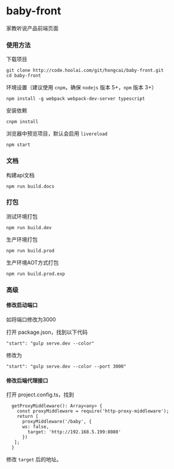 **baby-front**
===============

家教听说产品前端页面

### 使用方法

下载项目
    
    git clone http://code.hoolai.com/git/hongcai/baby-front.git
    cd baby-front

环境设置（建议使用 `cnpm`，确保 `nodejs` 版本 5+，`npm` 版本 3+）

    npm install -g webpack webpack-dev-server typescript

安装依赖

    cnpm install

浏览器中预览项目，默认会启用 `livereload`

    npm start


### 文档
构建api文档

    npm run build.docs

### 打包

测试环境打包

    npm run build.dev

生产环境打包

    npm run build.prod

生产环境AOT方式打包

    npm run build.prod.exp

### 高级


#### 修改启动端口

如将端口修改为3000

打开 package.json，找到以下代码

```
"start": "gulp serve.dev --color"
```

修改为

```
"start": "gulp serve.dev --color --port 3000"
```

#### 修改后端代理接口

打开 project.config.ts，找到

```
  getProxyMiddleware(): Array<any> {
    const proxyMiddleware = require('http-proxy-middleware');
    return [
      proxyMiddleware('/baby', {
      ws: false,
        target: 'http://192.168.5.199:8080'
      })
   ];
  }
```

修改 `target` 后的地址。